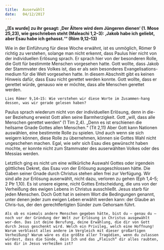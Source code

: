 ```yaml
---
title:  Auserwählt
date:   04/12/2017
---
```


**„[Es wurde] zu ihr gesagt: ‚Der Ältere wird dem Jüngeren dienen‘ (1. Mose 25,23), wie geschrieben steht (Maleachi 1,2–3): ‚Jakob habe ich geliebt, aber Esau habe ich gehasst.‘“ (Röm 9,12–13)**

Wie in der Einführung für diese Woche erwähnt, ist es unmöglich, Römer 9 richtig zu verstehen, solange man nicht erkennt, dass Paulus hier nicht von der individuellen Erlösung sprach. Er sprach hier von der besonderen Rolle, die Gott für bestimmte Menschen vorgesehen hatte. Gott wollte, dass Jakob der Stammvater des Volkes ist, das er als sein besonderes Evangelisations-medium für die Welt vorgesehen hatte. In diesem Abschnitt gibt es keinen Hinweis dafür, dass Esau nicht gerettet werden konnte. Gott wollte, dass er gerettet würde, genauso wie er möchte, dass alle Menschen gerettet werden.

`Lies Römer 9,14–15: Wie verstehen wir diese Worte im Zusammen-hang dessen, was wir gerade gelesen haben?`

Paulus sprach wiederum nicht von der individuellen Erlösung, denn in die-ser Beziehung erweist Gott allen seine Barmherzigkeit. Gott „will, dass alle Menschen gerettet werden“ (1 Tim 2,4). „Denn es ist erschienen die heilsame Gnade Gottes allen Menschen.“ (Tit 2,11) Aber Gott kann Nationen auswählen, eine bestimmte Rolle zu spielen. Und auch wenn sie sich weigern können, diese Rolle zu übernehmen, können sie Gottes Wahl nicht ungeschehen machen. Egal, wie sehr sich Esau dies gewünscht haben mochte, er konnte nicht zum Stammvater des auserwählten Volkes oder des Messias werden.

Letztlich ging es nicht um eine willkürliche Auswahl Gottes oder irgendein göttliches Dekret, das Esau von der Erlösung ausgeschlossen hätte. Die Gaben seiner Gnade durch Christus stehen allen frei zur Verfügung. Wir sind alle zur Erlösung auserwählt, nicht dazu, verloren zu gehen (Eph 1,4–5; 2 Ptr 1,10). Es ist unsere eigene, nicht Gottes Entscheidung, die uns von der Verheißung des ewigen Lebens in Christus ausschließt. Jesus starb für jeden Menschen. Doch Gott hat in seinem Wort die Bedingungen genannt, unter denen jeder zum ewigen Leben erwählt werden kann: der Glaube an Chris-tus, der den gerechtfertigten Sünder zum Gehorsam führt.

`Als ob es niemals andere Menschen gegeben hätte, bist du – genau du – noch vor der Gründung der Welt zur Erlösung in Christus ausgewählt wor-den. Das ist deine Berufung, deine Erwählung, die dir von Gott durch Jesus geschenkt wird. Welch ein Privileg, welch eine Hoffnung! Warum verblasst alles andere im Vergleich mit dieser großartigen Verheißung? Warum wäre es die größte aller Tragödien, wenn du zulassen würdest, dass die Sünde, dein Ich und das „Fleisch“ dir alles raubten, was dir in Jesus verheißen ist?`
